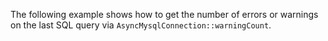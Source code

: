 The following example shows how to get the number of errors or warnings on the last SQL query via `AsyncMysqlConnection::warningCount`.
